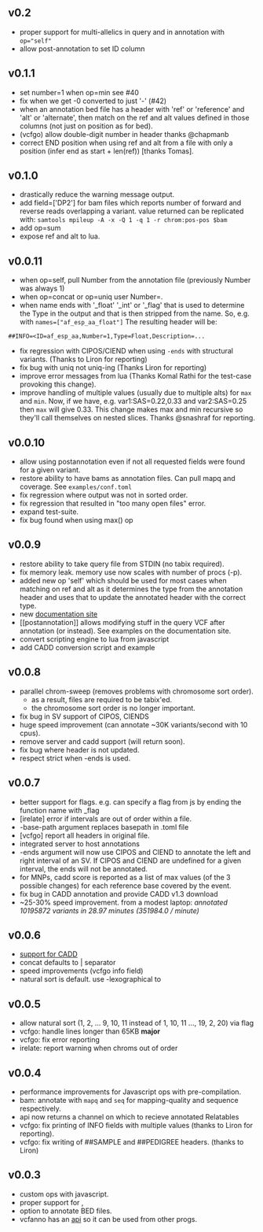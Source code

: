v0.2
----
+ proper support for multi-allelics in query and in annotation with `op="self"`
+ allow post-annotation to set ID column

v0.1.1
------
+ set number=1 when op=min see #40
+ fix when we get -0 converted to just '-' (#42)
+ when an annotation bed file has a header with 'ref' or 'reference' and 'alt' or 'alternate',
  then match on the ref and alt values defined in those columns (not just on position as for bed).
+ (vcfgo) allow double-digit number in header thanks @chapmanb
+ correct END position when using ref and alt from a file with only a position (infer end as start + len(ref)) [thanks Tomas].

v0.1.0
------
+ drastically reduce the warning message output.
+ add field=['DP2'] for bam files which reports number of forward and reverse reads overlapping a variant.
  value returned can be replicated with: `samtools mpileup -A -x -Q 1 -q 1 -r chrom:pos-pos $bam`
+ add op=sum
+ expose ref and alt to lua.


v0.0.11
-------
+ when op=self, pull Number from the annotation file (previously Number was always 1)
+ when op=concat or op=uniq user Number=. 
+ when name ends with '\_float' '\_int' or '\_flag' that is used to determine the Type in the output and that is then stripped from the name. So, e.g. with
``
names=["af_esp_aa_float"]
``
The resulting header will be:
```
##INFO=<ID=af_esp_aa,Number=1,Type=Float,Description=...
```
+ fix regression with CIPOS/CIEND when using `-ends` with structural variants. (Thanks to Liron for reporting)
+ fix bug with uniq not uniq-ing (Thanks Liron for reporting)
+ improve error messages from lua (Thanks Komal Rathi for the test-case provoking this change).
+ improve handling of multiple values (usually due to multiple alts) for `max` and `min`. Now, if we have, e.g. var1:SAS=0.22,0.33
  and var2:SAS=0.25 then `max` will give 0.33. This change makes max and min recursive so they'll call themselves on nested slices.
  Thanks @snashraf for reporting. 

v0.0.10
-------
+ allow using postannotation even if not all requested fields were found for a given variant.
+ restore ability to have bams as annotation files. Can pull mapq and coverage. See `examples/conf.toml`
+ fix regression where output was not in sorted order.
+ fix regression that resulted in "too many open files" error.
+ expand test-suite.
+ fix bug found when using max() op

v0.0.9
------
+ restore ability to take query file from STDIN (no tabix required).
+ fix memory leak. memory use now scales with number of procs (-p).
+ added new op 'self' which should be used for most cases when matching on ref and alt as it
  determines the type from the annotation header and uses that to update the annotated header
  with the correct type.
+ new [documentation site](http://brentp.github.io/vcfanno/)
+ [[postannotation]] allows modifying stuff in the query VCF after annotation (or instead).
  See examples on the documentation site.
+ convert scripting engine to lua from javascript
+ add CADD conversion script and example


v0.0.8
------
+ parallel chrom-sweep (removes problems with chromosome sort order).
  - as a result, files are required to be tabix'ed.
  - the chromosome sort order is no longer important.
+ fix bug in SV support of CIPOS, CIENDS
+ huge speed improvement (can annotate ~30K variants/second with 10 cpus).
+ remove server and cadd support (will return soon).
+ fix bug where header is not updated.
+ respect strict when -ends is used.


v0.0.7
------
+ better support for flags. e.g. can specify a flag from js by ending the function name with \_flag
+ [irelate] error if intervals are out of order within a file.
+ -base-path argument replaces basepath in .toml file
+ [vcfgo] report all headers in original file.
+ integrated server to host annotations
+ -ends argument will now use CIPOS and CIEND to annotate the left and right interval of an SV. If CIPOS
   and CIEND are undefined for a given interval, the ends will not be annotated.
+ for MNPs, cadd score is reported as a list of max values (of the 3 possible changes) for each reference base
  covered by the event.
+ fix bug in CADD annotation and provide CADD v1.3 download
+ ~25-30% speed improvement. from a modest laptop:  *annotated 10195872 variants in 28.97 minutes (351984.0 / minute)*

v0.0.6
------
+ [support for CADD](https://github.com/brentp/vcfanno/tree/master/caddcode)
+ concat defaults to | separator
+ speed improvements (vcfgo info field)
+ natural sort is default. use -lexographical to

v0.0.5
------
+ allow natural sort (1, 2, ... 9, 10, 11 instead of 1, 10, 11 ..., 19, 2, 20) via flag
+ vcfgo: handle lines longer than 65KB **major**
+ vcfgo: fix error reporting
+ irelate: report warning when chroms out of order

v0.0.4
------
+ performance improvements for Javascript ops with pre-compilation.
+ bam: annotate with `mapq` and `seq` for mapping-quality and sequence respectively.
+ api now returns a channel on which to recieve annotated Relatables
+ vcfgo: fix printing of INFO fields with multiple values (thanks to Liron for reporting).
+ vcfgo: fix writing of ##SAMPLE and ##PEDIGREE headers. (thanks to Liron)

v0.0.3
------
+ custom ops with javascript.
+ proper support for <CNV>, <INV>
+ option to annotate BED files.
+ vcfanno has an [api](https://godoc.org/github.com/brentp/vcfanno/tree/api) so it can be
  used from other progs. 
